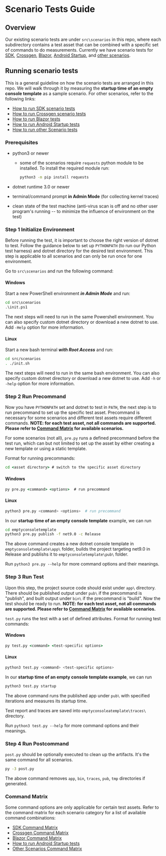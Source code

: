 
# Scenario Tests Guide

## Overview

Our existing scenario tests are under `src\scenarios` in this repo, where each subdirectory contains a test asset that can be combined with a specific set of commands to do measurements. Currently we have scenario tests for [SDK](./sdk-scenarios.md), [Crossgen](./crossgen-scenarios.md), [Blazor](./blazor-scenarios.md), [Android Startup](./android-startup-scenarios.md), and [other scenarios](./basic-scenarios.md).

## Running scenario tests

This is a general guideline on how the scenario tests are arranged in this repo. We will walk through it by measuring the **startup time of an empty console template** as a sample scenario. For other scenarios, refer to the following links:

- [How to run SDK scenario tests](./sdk-scenarios.md)
- [How to run Crossgen scenario tests](./crossgen-scenarios.md)
- [How to run Blazor tests](./blazor-scenarios.md)
- [How to run Android Startup tests](./android-startup-scenarios.md)
- [How to run other Scenario tests](./basic-scenarios.md)

### Prerequisites

- python3 or newer
  - some of the scenarios require `requests` python module to be installed. To install the required module run:

    ```bash
    python3 -m pip install requests
    ```

- dotnet runtime 3.0 or newer
- terminal/command prompt **in Admin Mode** (for collecting kernel traces)
- clean state of the test machine (anti-virus scan is off and no other user program's running -- to minimize the influence of environment on the test)

### Step 1 Initialize Environment

Before running the test, it is important to choose the right version of dotnet to test. Follow the guidance below to set up `PYTHONPATH` (to run our Python test harness) and dotnet directory for the desired test environment. This step is applicable to all scenarios and can only be run once for one environment.

Go to `src\scenarios` and run the following command:

#### Windows

Start a new PowerShell environment ***in Admin Mode*** and run:

```cmd
cd src\scenarios
.\init.ps1
```

The next steps will need to run in the same Powershell environment. You can also specify custom dotnet directory or download a new dotnet to use. Add `-Help` option for more information.

#### Linux

Start a new bash terminal ***with Root Access*** and run:

```bash
cd src/scenarios
. ./init.sh
```

The next steps will need to run in the same bash environment. You can also specify custom dotnet directory or download a new dotnet to use. Add `-h` or `-help` option for more information.

### Step 2 Run Precommand

Now you have `PYTHONPATH` set and dotnet to test in `PATH`, the next step is to run precommand to set up the specific test asset. Precommand is necessary for some scenarios and different test assets require different commands. **NOTE: for each test asset, not all commands are supported. Please refer to [Command Matrix](#command-matrix) for available scenarios.**

For some scenarios (not all), `pre.py` runs a defined precommand before the test run, which can but not limited to set up the asset by either creating a new template or using a static template.

Format for running precommands:

```cmd
cd <asset directory> # switch to the specific asset directory
```

#### Windows

```cmd
py pre.py <command> <options>  # run precommand
```

#### Linux

```bash
python3 pre.py <command> <options>  # run precommand
```

In our **startup time of an empty console template** example, we can run

```cmd
cd emptyconsoletemplate
python3 pre.py publish -f net9.0 -c Release
```

The above command creates a new dotnet console template in `emptyconsoletemplate\app\` folder, builds the project targeting net9.0 in Release and publishs it to `emptyconsoletemplate\pub\` folder.

Run `python3 pre.py --help` for more command options and their meanings.

### Step 3 Run Test

Upon this step, the project source code should exist under `app\` directory. There should be published output under `pub\` if the precommand is "publish", and built output under `bin\` if the precommand is "build". Now the test should be ready to run. **NOTE: for each test asset, not all commands are supported. Please refer to [Command Matrix](#command-matrix) for available scenarios.**

`test.py` runs the test with a set of defined attributes.
Format for running test commands:

#### Windows

```cmd
py test.py <command> <test-specific options>
```

#### Linux

```bash
python3 test.py <command> <test-specific options>
```

In our **startup time of an empty console template example**, we can run

```cmd
python3 test.py startup
```

The above command runs the published app under `pub\` with specified iterations and measures its startup time.

Test report and traces are saved into `emptyconsoleatemplate\traces\` directory.

Run `python3 test.py --help` for more command options and their meanings.

### Step 4 Run Postcommand

`post.py` should be optionally executed to clean up the artifacts. It's the same command for all scenarios.

```cmd
py -3 post.py
```

The above command removes `app`, `bin`, `traces`, `pub`, `tmp` directories if generated.

### Command Matrix

Some command options are only applicable for certain test assets. Refer to the command matrix for each scenario category for a list of available command combinations:

- [SDK Command Matrix](./sdk-scenarios.md#command-matrix)
- [Crossgen Command Matrix](./crossgen-scenarios.md#command-matrix)
- [Blazor Command Matrix](./blazor-scenarios.md#command-matrix)
- [How to run Android Startup tests](./android-startup-scenarios.md)
- [Other Scenarios Command Matrix](./basic-scenarios.md#command-matrix)
